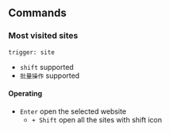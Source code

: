 ## Commands
### Most visited sites
`trigger: site`    
- `shift` supported
- `批量操作` supported

#### Operating
- `Enter` open the selected website
    - `+ Shift` open all the sites with shift icon
